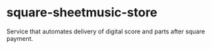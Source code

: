 # square-sheetmusic-store
Service that automates delivery of digital score and parts after square payment.
